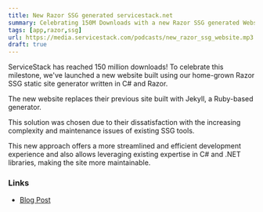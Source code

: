 ```yaml
---
title: New Razor SSG generated servicestack.net
summary: Celebrating 150M Downloads with a new Razor SSG generated Website
tags: [app,razor,ssg]
url: https://media.servicestack.com/podcasts/new_razor_ssg_website.mp3
draft: true
---
```


ServiceStack has reached 150 million downloads! To celebrate this milestone, we've launched 
a new website built using our home-grown Razor SSG static site generator written in C# and Razor. 

The new website replaces their previous site built with Jekyll, a Ruby-based generator. 

This solution was chosen due to their dissatisfaction with the increasing complexity 
and maintenance issues of existing SSG tools. 

This new approach offers a more streamlined and efficient development experience and also allows 
leveraging existing expertise in C# and .NET libraries, making the site more maintainable.

### Links

- [Blog Post](/posts/new_razor_ssg_website)
